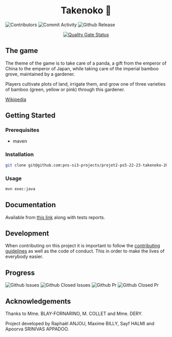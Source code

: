 <h1 style="text-align: center"> Takenoko 🎋</h1>

![Contributors][contributors-shield]
![Commit Activity][commit-activity-shield]
![Github Release][github-release-shield]
<p align="center">
    <a href="https://sonarqube.ozeliurs.com/dashboard?id=PS5-Takenoko">
        <img src="https://sonarqube.ozeliurs.com/api/project_badges/quality_gate?project=PS5-Takenoko&token=2b62b9f86028dfd6a362d54ee98e0404c4e335b4" alt="Quality Gate Status">
    </a>
</p>

## The game
The theme of the game is to take care of a panda, a gift from the emperor of China to the emperor of Japan,
while taking care of the imperial bamboo grove, maintained by a gardener.

Players cultivate plots of land, irrigate them,
and grow one of three varieties of bamboo (green, yellow or pink)
through this gardener.

[Wikipedia](https://en.wikipedia.org/wiki/Takenoko_(board_game)#Premise_and_Gameplay)

## Getting Started

### Prerequisites

- maven

### Installation

```bash
git clone git@github.com:pns-si3-projects/projet2-ps5-22-23-takenoko-2023-c.git
```

### Usage

```bash
mvn exec:java
```

## Documentation

Available from [this link](https://pns-si3-projects.github.io/projet2-ps5-22-23-takenoko-2023-c/) along with tests reports.

## Development

When contributing on this project it is important to follow the
[contributing guidelines](CONTRIBUTING.md) as well as the code of conduct.
This in order to make the lives of everybody easier.

## Progress

![Github Issues][issues-shield]
![Github Closed Issues][closed-issues-shield]
![Github Pr][pr-shield]
![Github Closed Pr][closed-pr-shield]

## Acknowledgements

Thanks to Mme. BLAY-FORNARINO, M. COLLET and Mme. DERY.

Project developed by Raphaël ANJOU, Maxime BILLY, Sayf HALMI and Apoorva SRINIVAS APPADOO.

[contributors-shield]: https://shields.ozeliurs.com/github/contributors/pns-si3-projects/projet2-ps5-22-23-takenoko-2023-c?style=for-the-badge
[commit-activity-shield]: https://shields.ozeliurs.com/github/commit-activity/w/pns-si3-projects/projet2-ps5-22-23-takenoko-2023-c?style=for-the-badge
[github-release-shield]: https://shields.ozeliurs.com/github/v/release/pns-si3-projects/projet2-ps5-22-23-takenoko-2023-c?style=for-the-badge
[issues-shield]: https://shields.ozeliurs.com/github/issues-raw/pns-si3-projects/projet2-ps5-22-23-takenoko-2023-c?style=for-the-badge
[closed-issues-shield]: https://shields.ozeliurs.com/github/issues-closed-raw/pns-si3-projects/projet2-ps5-22-23-takenoko-2023-c?style=for-the-badge
[pr-shield]: https://shields.ozeliurs.com/github/issues-pr-raw/pns-si3-projects/projet2-ps5-22-23-takenoko-2023-c?style=for-the-badge
[closed-pr-shield]: https://shields.ozeliurs.com/github/issues-pr-closed-raw/pns-si3-projects/projet2-ps5-22-23-takenoko-2023-c?style=for-the-badge
